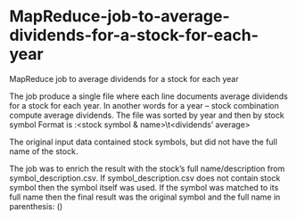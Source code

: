 # MapReduce-job-to-average-dividends-for-a-stock-for-each-year
MapReduce job to average dividends for a stock for each year

The job produce a single file where each line documents average dividends for a stock for each year. In another words for a year – stock combination compute average dividends. 
The file was sorted by year and then by stock symbol
Format is <year>:<stock symbol & name>\t<dividends’ average>

The original input data contained stock symbols, but did not have the full name of the stock. 

The job was to enrich the result with the stock’s full name/description from symbol_description.csv. If symbol_description.csv does not contain stock symbol then the symbol itself was used. If the symbol was matched to its full name then the final result was the original symbol and the full name in parenthesis: <symbol>(<name>)
